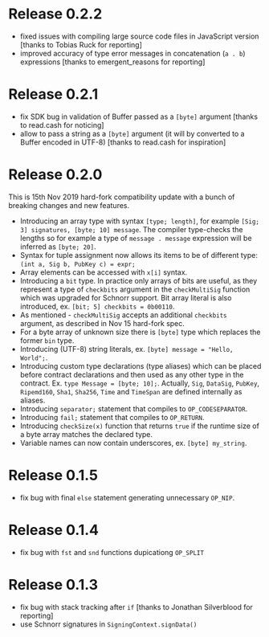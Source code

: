 # Release 0.2.2

* fixed issues with compiling large source code files in JavaScript version [thanks to Tobias Ruck for reporting]
* improved accuracy of type error messages in concatenation (`a . b`) expressions [thanks to emergent_reasons for reporting]

# Release 0.2.1

* fix SDK bug in validation of Buffer passed as a ``[byte]`` argument [thanks to read.cash for noticing]
* allow to pass a string as a ``[byte]`` argument (it will by converted to a Buffer encoded in UTF-8) [thanks to read.cash for inspiration]

# Release 0.2.0

This is 15th Nov 2019 hard-fork compatibility update with a bunch of breaking changes and new features.

* Introducing an array type with syntax `[type; length]`, for example `[Sig; 3] signatures, [byte; 10] message`.
The compiler type-checks the lengths so for example a type of `message . message` expression will be inferred as `[byte; 20]`.
* Syntax for tuple assignment now allows its items to be of different type: `(int a, Sig b, PubKey c) = expr;`
* Array elements can be accessed with `x[i]` syntax.
* Introducing a `bit` type. In practice only arrays of bits are useful, as they represent a type of `checkbits` argument in the `checkMultiSig` function which was upgraded for Schnorr support. Bit array literal is also introduced, ex. `[bit; 5] checkbits = 0b00110`.
* As mentioned - `checkMultiSig` accepts an additional `checkbits` argument, as described in Nov 15 hard-fork spec.
* For a byte array of unknown size there is `[byte]` type which replaces the former `bin` type.
* Introducing (UTF-8) string literals, ex. `[byte] message = "Hello, World";`.
* Introducing custom type declarations (type aliases) which can be placed before contract declarations and then used as any other type in the contract. 
Ex. `type Message = [byte; 10];`. Actually, `Sig`, `DataSig`, `PubKey`, `Ripemd160`, `Sha1`, `Sha256`, `Time` and `TimeSpan` are defined internally as aliases.
* Introducing `separator;` statement that compiles to `OP_CODESEPARATOR`.
* Introducing `fail;` statement that compiles to `OP_RETURN`.
* Introducing `checkSize(x)` function that returns `true` if the runtime size of a byte array matches the declared type.
* Variable names can now contain underscores, ex. `[byte] my_string`.

# Release 0.1.5

* fix bug with final `else` statement generating unnecessary `OP_NIP`.

# Release 0.1.4

* fix bug with `fst` and `snd` functions dupicationg `OP_SPLIT`

# Release 0.1.3

* fix bug with stack tracking after `if` [thanks to Jonathan Silverblood for reporting]
* use Schnorr signatures in `SigningContext.signData()`
